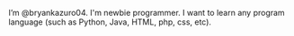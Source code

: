 I’m @bryankazuro04.
I'm newbie programmer.
I want to learn any program language (such as Python, Java, HTML, php, css, etc).


<!---
bryankazuro04/bryankazuro04 is a ✨ special ✨ repository because its `README.md` (this file) appears on your GitHub profile.
You can click the Preview link to take a look at your changes.
--->
